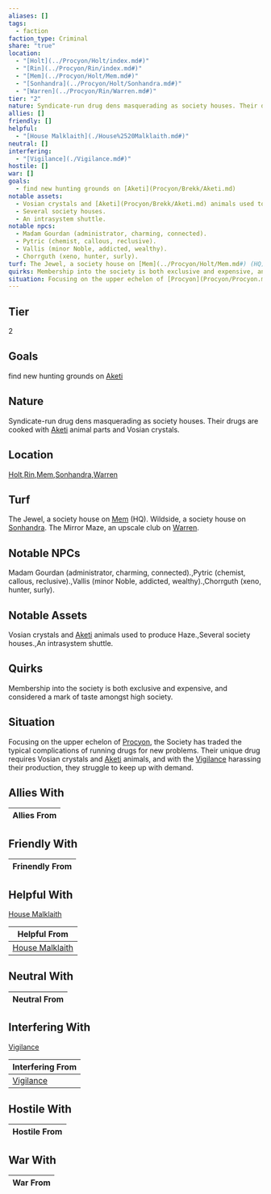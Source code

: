 ```yaml
---
aliases: []
tags:
  - faction
faction_type: Criminal
share: "true"
location:
  - "[Holt](../Procyon/Holt/index.md#)"
  - "[Rin](../Procyon/Rin/index.md#)"
  - "[Mem](../Procyon/Holt/Mem.md#)"
  - "[Sonhandra](../Procyon/Holt/Sonhandra.md#)"
  - "[Warren](../Procyon/Rin/Warren.md#)"
tier: "2"
nature: Syndicate-run drug dens masquerading as society houses. Their drugs are cooked with [Aketi](Procyon/Brekk/Aketi.md) animal parts and Vosian crystals.
allies: []
friendly: []
helpful:
  - "[House Malklaith](./House%2520Malklaith.md#)"
neutral: []
interfering:
  - "[Vigilance](./Vigilance.md#)"
hostile: []
war: []
goals:
  - find new hunting grounds on [Aketi](Procyon/Brekk/Aketi.md)
notable assets:
  - Vosian crystals and [Aketi](Procyon/Brekk/Aketi.md) animals used to produce Haze.
  - Several society houses.
  - An intrasystem shuttle.
notable npcs:
  - Madam Gourdan (administrator, charming, connected).
  - Pytric (chemist, callous, reclusive).
  - Vallis (minor Noble, addicted, wealthy).
  - Chorrguth (xeno, hunter, surly).
turf: The Jewel, a society house on [Mem](../Procyon/Holt/Mem.md#) (HQ). Wildside, a society house on [Sonhandra](../Procyon/Holt/Sonhandra.md#). The Mirror Maze, an upscale club on [Warren](../Procyon/Rin/Warren.md#).
quirks: Membership into the society is both exclusive and expensive, and considered a mark of taste amongst high society.
situation: Focusing on the upper echelon of [Procyon](Procyon/Procyon.md), the Society has traded the typical complications of running drugs for new problems. Their unique drug requires Vosian crystals and [Aketi](Procyon/Brekk/Aketi.md) animals, and with the [Vigilance](./Vigilance.md#) harassing their production, they struggle to keep up with demand.
---
```

## Tier

2

## Goals

find new hunting grounds on [Aketi](Procyon/Brekk/Aketi.md)

## Nature

Syndicate-run drug dens masquerading as society houses. Their drugs are cooked with [Aketi](Procyon/Brekk/Aketi.md) animal parts and Vosian crystals.

## Location

[Holt](../Procyon/Holt/index.md.md#),[Rin](../Procyon/Rin/index.md.md#),[Mem](../Procyon/Holt/Mem.md.md#.md#),[Sonhandra](../Procyon/Holt/Sonhandra.md.md#.md#),[Warren](../Procyon/Rin/Warren.md.md#.md#)

## Turf

The Jewel, a society house on [Mem](Procyon/Holt/Mem.md) (HQ). Wildside, a society house on [Sonhandra](Procyon/Holt/Sonhandra.md). The Mirror Maze, an upscale club on [Warren](Procyon/Rin/Warren.md).

## Notable NPCs

Madam Gourdan (administrator, charming, connected).,Pytric (chemist, callous, reclusive).,Vallis (minor Noble, addicted, wealthy).,Chorrguth (xeno, hunter, surly).

## Notable Assets

Vosian crystals and [Aketi](Procyon/Brekk/Aketi.md) animals used to produce Haze.,Several society houses.,An intrasystem shuttle.

## Quirks

Membership into the society is both exclusive and expensive, and considered a mark of taste amongst high society.

## Situation

Focusing on the upper echelon of [Procyon](Procyon/Procyon.md), the Society has traded the typical complications of running drugs for new problems. Their unique drug requires Vosian crystals and [Aketi](Procyon/Brekk/Aketi.md) animals, and with the [Vigilance](Factions/Vigilance.md) harassing their production, they struggle to keep up with demand.

## Allies With



| Allies From |
| ----------- |


## Friendly With



| Frinendly From |
| -------------- |


## Helpful With

[House Malklaith](./House%2520Malklaith.md.md#)

| Helpful From                                     |
| ------------------------------------------------ |
| [House Malklaith](./House%2520Malklaith.md.md#) |


## Neutral With




| Neutral From |
| ------------ |



## Interfering With

[Vigilance](./Vigilance.md.md#.md#)


| Interfering From                     |
| ------------------------------------ |
| [Vigilance](./Vigilance.md.md#.md#) |



## Hostile With




| Hostile From |
| ------------ |



## War With



| War From |
| -------- |


